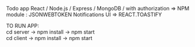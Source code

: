 Todo app 
React / Node.js / Express / MongoDB /
with authorization => NPM module : JSONWEBTOKEN
Notifications UI => REACT.TOASTIFY

TO RUN APP:  <br />
cd server -> npm install -> npm start <br />
cd client -> npm install -> npm start
